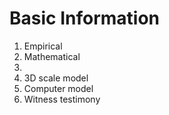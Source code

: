 # Basic Information

1. Empirical
2. Mathematical
3. 
2. 3D scale model
3. Computer model
4. Witness testimony
